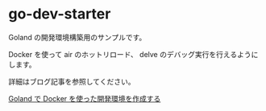 # go-dev-starter

Goland の開発環境構築用のサンプルです。

Docker を使って air のホットリロード、 delve のデバッグ実行を行えるようにします。

詳細はブログ記事を参照してください。

[Goland で Docker を使った開発環境を作成する](https://su-kun1899.hatenablog.com/entry/2023/01/06/090000)
